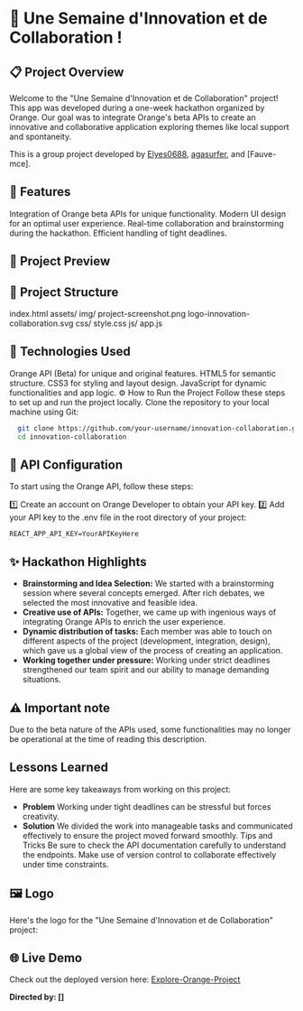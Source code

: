 # 🚀 Une Semaine d'Innovation et de Collaboration !

## 📋 Project Overview
Welcome to the "Une Semaine d'Innovation et de Collaboration" project!
This app was developed during a one-week hackathon organized by Orange. Our goal was to integrate Orange's beta APIs to create an innovative and collaborative application exploring themes like local support and spontaneity.

This is a group project developed by [Elyes0688](https://github.com/Elyes0688), [agasurfer](https://github.com/agasurfer), and [Fauve-mce].

## 📱 Features
Integration of Orange beta APIs for unique functionality.
Modern UI design for an optimal user experience.
Real-time collaboration and brainstorming during the hackathon.
Efficient handling of tight deadlines.

## 📸 Project Preview

## 📂 Project Structure

index.html
assets/
img/
project-screenshot.png
logo-innovation-collaboration.svg
css/
style.css
js/
app.js

## 🚀 Technologies Used
Orange API (Beta) for unique and original features.
HTML5 for semantic structure.
CSS3 for styling and layout design.
JavaScript for dynamic functionalities and app logic.
⚙️ How to Run the Project
Follow these steps to set up and run the project locally.
Clone the repository to your local machine using Git:

```bash
  git clone https://github.com/your-username/innovation-collaboration.git
  cd innovation-collaboration
```

## 🔑 API Configuration
To start using the Orange API, follow these steps:

1️⃣ Create an account on Orange Developer to obtain your API key.
2️⃣ Add your API key to the .env file in the root directory of your project:

```env
REACT_APP_API_KEY=YourAPIKeyHere
```

## ✨ Hackathon Highlights
- **Brainstorming and Idea Selection:** We started with a brainstorming session where several concepts emerged. After rich debates, we selected the most innovative and feasible idea.
- **Creative use of APIs:** Together, we came up with ingenious ways of integrating Orange APIs to enrich the user experience.
- **Dynamic distribution of tasks:** Each member was able to touch on different aspects of the project (development, integration, design), which gave us a global view of the process of creating an application.
- **Working together under pressure:** Working under strict deadlines strengthened our team spirit and our ability to manage demanding situations.

## ⚠️ Important note
Due to the beta nature of the APIs used, some functionalities may no longer be operational at the time of reading this description.

## Lessons Learned
Here are some key takeaways from working on this project:

- **Problem**
Working under tight deadlines can be stressful but forces creativity.
- **Solution**
We divided the work into manageable tasks and communicated effectively to ensure the project moved forward smoothly.
Tips and Tricks
Be sure to check the API documentation carefully to understand the endpoints.
Make use of version control to collaborate effectively under time constraints.

## 🖼️ Logo
Here's the logo for the "Une Semaine d'Innovation et de Collaboration" project:


## 🌐 Live Demo
Check out the deployed version here: [Explore-Orange-Project](https://orange-project-nine.vercel.app/)

**Directed by: []**
